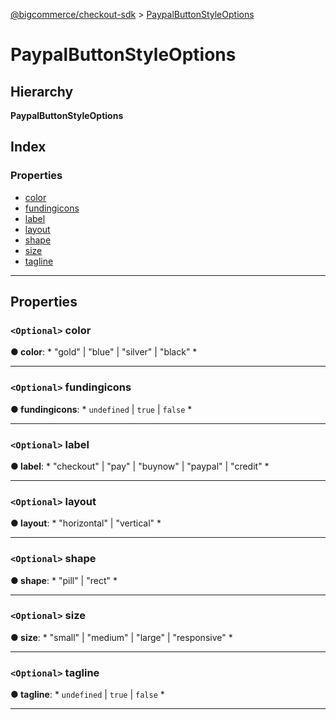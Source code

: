 [@bigcommerce/checkout-sdk](../README.md) > [PaypalButtonStyleOptions](../interfaces/paypalbuttonstyleoptions.md)

# PaypalButtonStyleOptions

## Hierarchy

**PaypalButtonStyleOptions**

## Index

### Properties

* [color](paypalbuttonstyleoptions.md#color)
* [fundingicons](paypalbuttonstyleoptions.md#fundingicons)
* [label](paypalbuttonstyleoptions.md#label)
* [layout](paypalbuttonstyleoptions.md#layout)
* [shape](paypalbuttonstyleoptions.md#shape)
* [size](paypalbuttonstyleoptions.md#size)
* [tagline](paypalbuttonstyleoptions.md#tagline)

---

## Properties

<a id="color"></a>

### `<Optional>` color

**● color**: * "gold" &#124; "blue" &#124; "silver" &#124; "black"
*

___
<a id="fundingicons"></a>

### `<Optional>` fundingicons

**● fundingicons**: * `undefined` &#124; `true` &#124; `false`
*

___
<a id="label"></a>

### `<Optional>` label

**● label**: * "checkout" &#124; "pay" &#124; "buynow" &#124; "paypal" &#124; "credit"
*

___
<a id="layout"></a>

### `<Optional>` layout

**● layout**: * "horizontal" &#124; "vertical"
*

___
<a id="shape"></a>

### `<Optional>` shape

**● shape**: * "pill" &#124; "rect"
*

___
<a id="size"></a>

### `<Optional>` size

**● size**: * "small" &#124; "medium" &#124; "large" &#124; "responsive"
*

___
<a id="tagline"></a>

### `<Optional>` tagline

**● tagline**: * `undefined` &#124; `true` &#124; `false`
*

___

